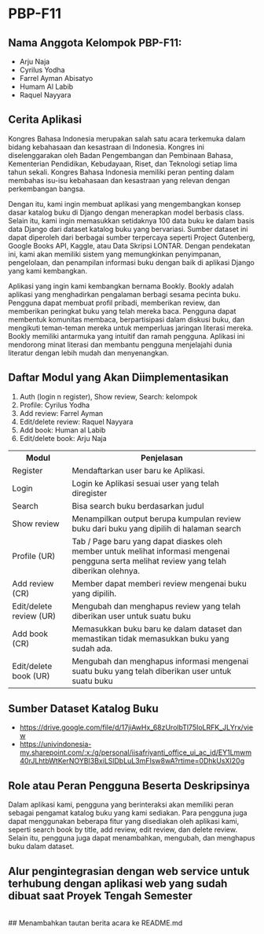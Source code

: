 # PBP-F11

## Nama Anggota Kelompok PBP-F11:
- Arju Naja
- Cyrilus Yodha
- Farrel Ayman Abisatyo
- Humam Al Labib
- Raquel Nayyara

## Cerita Aplikasi

Kongres Bahasa Indonesia merupakan salah satu acara terkemuka dalam bidang kebahasaan dan kesastraan di Indonesia. Kongres ini diselenggarakan oleh Badan Pengembangan dan Pembinaan Bahasa, Kementerian Pendidikan, Kebudayaan, Riset, dan Teknologi setiap lima tahun sekali. Kongres Bahasa Indonesia memiliki peran penting dalam membahas isu-isu kebahasaan dan kesastraan yang relevan dengan perkembangan bangsa.

Dengan itu, kami ingin membuat aplikasi yang mengembangkan konsep dasar katalog buku di Django dengan menerapkan model berbasis class. Selain itu, kami ingin memasukkan setidaknya 100 data buku ke dalam basis data Django dari dataset katalog buku yang bervariasi. Sumber dataset ini dapat diperoleh dari berbagai sumber terpercaya seperti Project Gutenberg, Google Books API, Kaggle, atau Data Skripsi LONTAR. Dengan pendekatan ini, kami akan memiliki sistem yang memungkinkan penyimpanan, pengelolaan, dan penampilan informasi buku dengan baik di aplikasi Django yang kami kembangkan. 

Aplikasi yang ingin kami kembangkan bernama Bookly. Bookly adalah aplikasi yang menghadirkan pengalaman berbagi sesama pecinta buku. Pengguna dapat membuat profil pribadi, memberikan review, dan memberikan peringkat buku yang telah mereka baca. Pengguna dapat membentuk komunitas membaca, berpartisipasi dalam diskusi buku, dan mengikuti teman-teman mereka untuk memperluas jaringan literasi mereka. Bookly memiliki antarmuka yang intuitif dan ramah pengguna. Aplikasi ini mendorong minat literasi dan membantu pengguna menjelajahi dunia literatur dengan lebih mudah dan menyenangkan.

## Daftar Modul yang Akan Diimplementasikan
1. Auth (login n register), Show review, Search: kelompok
2. Profile: Cyrilus Yodha
3. Add review: Farrel Ayman
4. Edit/delete review: Raquel Nayyara
5. Add book: Human al Labib
6. Edit/delete book: Arju Naja

<table>
  <tr>
    <th>
      Modul
    </th>
    <th>
      Penjelasan
    </th>
  </tr>
  <tr>
    <td>
      Register
    </td>
    <td>
      Mendaftarkan user baru ke Aplikasi.
    </td>
  </tr>
  <tr>
    <td>
      Login
    </td>
    <td>
      Login ke Aplikasi sesuai user yang telah diregister
    </td>
  </tr>
  <tr>
    <td>
      Search
    </td>
    <td>
    Bisa search buku berdasarkan judul
    </td>
  </tr>
  <tr>
    <td>
      Show review
    </td>
    <td>
      Menampilkan output berupa kumpulan review buku dari buku yang dipilih di halaman search
    </td>
  </tr>
  <tr>
    <td>
      Profile (UR)
    </td>
    <td>
      Tab / Page baru yang dapat diaskes oleh member untuk melihat informasi mengenai pengguna serta melihat review yang telah diberikan olehnya.
    </td>
  </tr>
  <tr>
    <td>
      Add review (CR)
    </td>
    <td>
      Member dapat memberi review mengenai buku yang dipilih.
    </td>
  </tr>
  <tr>
    <td>
      Edit/delete review (UR)
    </td>
    <td>
      Mengubah dan menghapus review yang telah diberikan user untuk suatu buku
    </td>
  </tr>
  <tr>
    <td>
      Add book (CR)
    </td>
    <td>
      Memasukkan buku baru ke dalam dataset dan memastikan tidak memasukkan buku yang sudah ada.
    </td>
  </tr>
  <tr>
    <td>
      Edit/delete book (UR)
    </td>
    <td>
      Mengubah dan menghapus informasi mengenai suatu buku yang telah diberikan user untuk suatu buku
    </td>
  </tr>
</table>

## Sumber Dataset Katalog Buku
- https://drive.google.com/file/d/17jiAwHx_68zUrolbTl75IoLRFK_JLYrx/view
- https://univindonesia-my.sharepoint.com/:x:/g/personal/iisafriyanti_office_ui_ac_id/EY1Lmwm40rJLhtbWtKerNOYBI3BxiLSlDbLuL3mFIsw8wA?rtime=0DhkUsXI20g

## Role atau Peran Pengguna Beserta Deskripsinya
Dalam aplikasi kami, pengguna yang berinteraksi akan memiliki peran sebagai pengamat katalog buku yang kami sediakan. Para pengguna juga dapat menggunakan beberapa fitur yang disediakan oleh aplikasi kami, seperti search book by title, add review, edit review, dan delete review. Selain itu, pengguna juga dapat menambahkan, mengubah, dan menghapus buku dalam dataset.

## Alur pengintegrasian dengan web service untuk terhubung dengan aplikasi web yang sudah dibuat saat Proyek Tengah Semester
<br>
## Menambahkan tautan berita acara ke README.md
